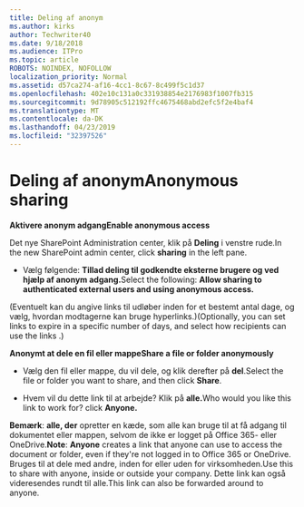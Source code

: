 ```yaml
---
title: Deling af anonym
ms.author: kirks
author: Techwriter40
ms.date: 9/18/2018
ms.audience: ITPro
ms.topic: article
ROBOTS: NOINDEX, NOFOLLOW
localization_priority: Normal
ms.assetid: d57ca274-af16-4cc1-8c67-8c499f5c1d37
ms.openlocfilehash: 402e10c131a0c331938854e2176983f1007fb315
ms.sourcegitcommit: 9d78905c512192ffc4675468abd2efc5f2e4baf4
ms.translationtype: MT
ms.contentlocale: da-DK
ms.lasthandoff: 04/23/2019
ms.locfileid: "32397526"
---
```

# <a name="anonymous-sharing"></a><span data-ttu-id="e06e3-102">Deling af anonym</span><span class="sxs-lookup"><span data-stu-id="e06e3-102">Anonymous sharing</span></span>

 <span data-ttu-id="e06e3-103">**Aktivere anonym adgang**</span><span class="sxs-lookup"><span data-stu-id="e06e3-103">**Enable anonymous access**</span></span>
  
<span data-ttu-id="e06e3-104">Det nye SharePoint Administration center, klik på **Deling** i venstre rude.</span><span class="sxs-lookup"><span data-stu-id="e06e3-104">In the new SharePoint admin center, click **sharing** in the left pane.</span></span> 
  
- <span data-ttu-id="e06e3-105">Vælg følgende: **Tillad deling til godkendte eksterne brugere og ved hjælp af anonym adgang.**</span><span class="sxs-lookup"><span data-stu-id="e06e3-105">Select the following: **Allow sharing to authenticated external users and using anonymous access.**</span></span>
  
<span data-ttu-id="e06e3-106">(Eventuelt kan du angive links til udløber inden for et bestemt antal dage, og vælg, hvordan modtagerne kan bruge hyperlinks.)</span><span class="sxs-lookup"><span data-stu-id="e06e3-106">(Optionally, you can set links to expire in a specific number of days, and select how recipients can use the links .)</span></span>
    
 <span data-ttu-id="e06e3-107">**Anonymt at dele en fil eller mappe**</span><span class="sxs-lookup"><span data-stu-id="e06e3-107">**Share a file or folder anonymously**</span></span>
  
- <span data-ttu-id="e06e3-108">Vælg den fil eller mappe, du vil dele, og klik derefter på **del**.</span><span class="sxs-lookup"><span data-stu-id="e06e3-108">Select the file or folder you want to share, and then click **Share**.</span></span> 
    
- <span data-ttu-id="e06e3-109">Hvem vil du dette link til at arbejde? Klik på **alle.**</span><span class="sxs-lookup"><span data-stu-id="e06e3-109">Who would you like this link to work for? click **Anyone.**</span></span>
  
 <span data-ttu-id="e06e3-110">**Bemærk**: **alle, der** opretter en kæde, som alle kan bruge til at få adgang til dokumentet eller mappen, selvom de ikke er logget på Office 365- eller OneDrive.</span><span class="sxs-lookup"><span data-stu-id="e06e3-110">**Note**: **Anyone** creates a link that anyone can use to access the document or folder, even if they're not logged in to Office 365 or OneDrive.</span></span> <span data-ttu-id="e06e3-111">Bruges til at dele med andre, inden for eller uden for virksomheden.</span><span class="sxs-lookup"><span data-stu-id="e06e3-111">Use this to share with anyone, inside or outside your company.</span></span> <span data-ttu-id="e06e3-112">Dette link kan også videresendes rundt til alle.</span><span class="sxs-lookup"><span data-stu-id="e06e3-112">This link can also be forwarded around to anyone.</span></span> 
    

